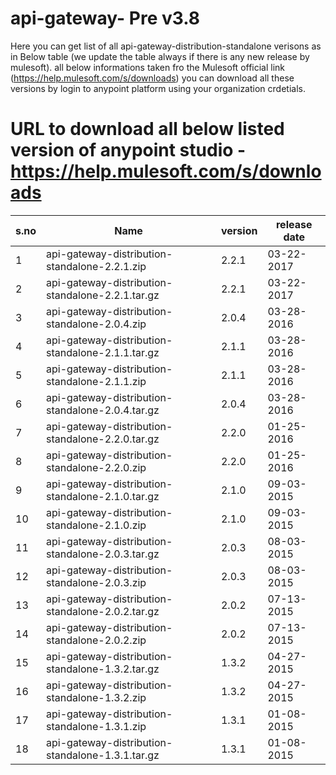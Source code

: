 # api-gateway- Pre v3.8
Here you can get list of all api-gateway-distribution-standalone verisons as in Below table (we update the table always if there is any new release by mulesoft).
all below informations taken fro the Mulesoft official link (https://help.mulesoft.com/s/downloads)
you can download all these versions by login to anypoint platform using your organization crdetials.

# URL to download all below listed version of anypoint studio - https://help.mulesoft.com/s/downloads

s.no | Name | version | release date
--- | --- | --- | --- 
1|api-gateway-distribution-standalone-2.2.1.zip|2.2.1|03-22-2017
2|api-gateway-distribution-standalone-2.2.1.tar.gz|2.2.1|03-22-2017
3|api-gateway-distribution-standalone-2.0.4.zip|2.0.4|03-28-2016
4|api-gateway-distribution-standalone-2.1.1.tar.gz|2.1.1|03-28-2016
5|api-gateway-distribution-standalone-2.1.1.zip|2.1.1|03-28-2016
6|api-gateway-distribution-standalone-2.0.4.tar.gz|2.0.4|03-28-2016
7|api-gateway-distribution-standalone-2.2.0.tar.gz|2.2.0|01-25-2016
8|api-gateway-distribution-standalone-2.2.0.zip|2.2.0|01-25-2016
9|api-gateway-distribution-standalone-2.1.0.tar.gz|2.1.0|09-03-2015
10|api-gateway-distribution-standalone-2.1.0.zip|2.1.0|09-03-2015
11|api-gateway-distribution-standalone-2.0.3.tar.gz|2.0.3|08-03-2015
12|api-gateway-distribution-standalone-2.0.3.zip|2.0.3|08-03-2015
13|api-gateway-distribution-standalone-2.0.2.tar.gz|2.0.2|07-13-2015
14|api-gateway-distribution-standalone-2.0.2.zip|2.0.2|07-13-2015
15|api-gateway-distribution-standalone-1.3.2.tar.gz|1.3.2|04-27-2015
16|api-gateway-distribution-standalone-1.3.2.zip|1.3.2|04-27-2015
17|api-gateway-distribution-standalone-1.3.1.zip|1.3.1|01-08-2015
18|api-gateway-distribution-standalone-1.3.1.tar.gz|1.3.1|01-08-2015
